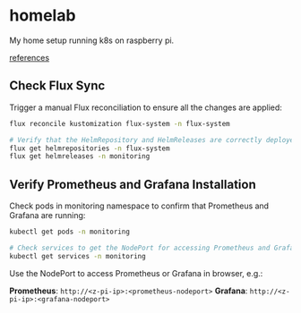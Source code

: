 # homelab

My home setup running k8s on raspberry pi.

[references](docs/references.md)


## Check Flux Sync

Trigger a manual Flux reconciliation to ensure all the changes are applied:

```bash
flux reconcile kustomization flux-system -n flux-system

# Verify that the HelmRepository and HelmReleases are correctly deployed
flux get helmrepositories -n flux-system
flux get helmreleases -n monitoring
```

## Verify Prometheus and Grafana Installation

Check pods in monitoring namespace to confirm that Prometheus and Grafana are running:

```bash
kubectl get pods -n monitoring

# Check services to get the NodePort for accessing Prometheus and Grafana
kubectl get services -n monitoring
```

Use the NodePort to access Prometheus or Grafana in browser, e.g.:

**Prometheus**: `http://<z-pi-ip>:<prometheus-nodeport>`
**Grafana**: `http://<z-pi-ip>:<grafana-nodeport>`
